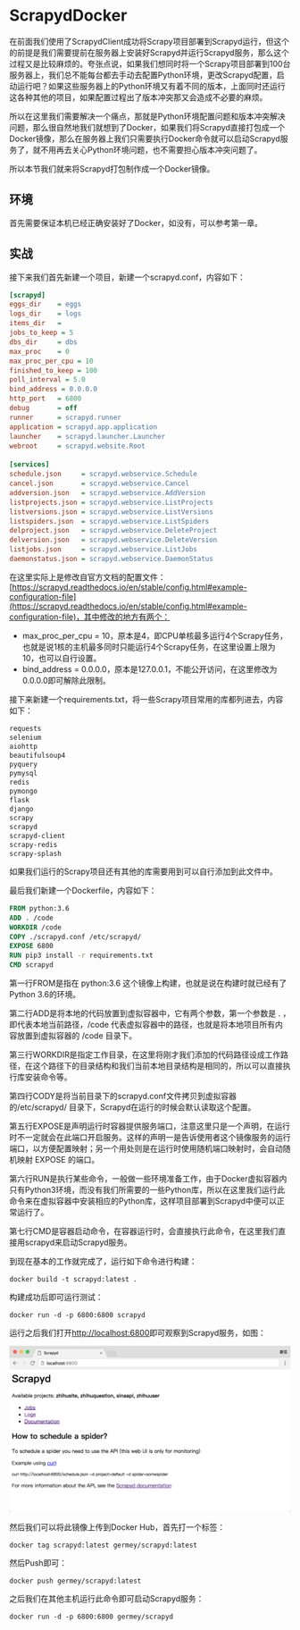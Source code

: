 # ScrapydDocker

在前面我们使用了ScrapydClient成功将Scrapy项目部署到Scrapyd运行，但这个的前提是我们需要提前在服务器上安装好Scrapyd并运行Scrapyd服务，那么这个过程又是比较麻烦的。夸张点说，如果我们想同时将一个Scrapy项目部署到100台服务器上，我们总不能每台都去手动去配置Python环境，更改Scrapyd配置，启动运行吧？如果这些服务器上的Python环境又有着不同的版本，上面同时还运行这各种其他的项目，如果配置过程出了版本冲突那又会造成不必要的麻烦。

所以在这里我们需要解决一个痛点，那就是Python环境配置问题和版本冲突解决问题，那么很自然地我们就想到了Docker，如果我们将Scrapyd直接打包成一个Docker镜像，那么在服务器上我们只需要执行Docker命令就可以启动Scrapyd服务了，就不用再去关心Python环境问题，也不需要担心版本冲突问题了。

所以本节我们就来将Scrapyd打包制作成一个Docker镜像。

## 环境

首先需要保证本机已经正确安装好了Docker，如没有，可以参考第一章。

## 实战

接下来我们首先新建一个项目，新建一个scrapyd.conf，内容如下：

```ini
[scrapyd]
eggs_dir    = eggs
logs_dir    = logs
items_dir   =
jobs_to_keep = 5
dbs_dir     = dbs
max_proc    = 0
max_proc_per_cpu = 10
finished_to_keep = 100
poll_interval = 5.0
bind_address = 0.0.0.0
http_port   = 6800
debug       = off
runner      = scrapyd.runner
application = scrapyd.app.application
launcher    = scrapyd.launcher.Launcher
webroot     = scrapyd.website.Root

[services]
schedule.json     = scrapyd.webservice.Schedule
cancel.json       = scrapyd.webservice.Cancel
addversion.json   = scrapyd.webservice.AddVersion
listprojects.json = scrapyd.webservice.ListProjects
listversions.json = scrapyd.webservice.ListVersions
listspiders.json  = scrapyd.webservice.ListSpiders
delproject.json   = scrapyd.webservice.DeleteProject
delversion.json   = scrapyd.webservice.DeleteVersion
listjobs.json     = scrapyd.webservice.ListJobs
daemonstatus.json = scrapyd.webservice.DaemonStatus
```

在这里实际上是修改自官方文档的配置文件：[https://scrapyd.readthedocs.io/en/stable/config.html#example-configuration-file](https://scrapyd.readthedocs.io/en/stable/config.html#example-configuration-file)，其中修改的地方有两个：
* max_proc_per_cpu = 10，原本是4，即CPU单核最多运行4个Scrapy任务，也就是说1核的主机最多同时只能运行4个Scrapy任务，在这里设置上限为10，也可以自行设置。
* bind_address = 0.0.0.0，原本是127.0.0.1，不能公开访问，在这里修改为0.0.0.0即可解除此限制。

接下来新建一个requirements.txt，将一些Scrapy项目常用的库都列进去，内容如下：

```
requests
selenium
aiohttp
beautifulsoup4
pyquery
pymysql
redis
pymongo
flask
django
scrapy
scrapyd
scrapyd-client
scrapy-redis
scrapy-splash
```

如果我们运行的Scrapy项目还有其他的库需要用到可以自行添加到此文件中。

最后我们新建一个Dockerfile，内容如下：

```Dockerfile
FROM python:3.6
ADD . /code
WORKDIR /code
COPY ./scrapyd.conf /etc/scrapyd/
EXPOSE 6800
RUN pip3 install -r requirements.txt
CMD scrapyd
```

第一行FROM是指在 python:3.6 这个镜像上构建，也就是说在构建时就已经有了Python 3.6的环境。

第二行ADD是将本地的代码放置到虚拟容器中，它有两个参数，第一个参数是 . ，即代表本地当前路径，/code 代表虚拟容器中的路径，也就是将本地项目所有内容放置到虚拟容器的 /code 目录下。

第三行WORKDIR是指定工作目录，在这里将刚才我们添加的代码路径设成工作路径，在这个路径下的目录结构和我们当前本地目录结构是相同的，所以可以直接执行库安装命令等。

第四行CODY是将当前目录下的scrapyd.conf文件拷贝到虚拟容器的/etc/scrapyd/ 目录下，Scrapyd在运行的时候会默认读取这个配置。

第五行EXPOSE是声明运行时容器提供服务端口，注意这里只是一个声明，在运行时不一定就会在此端口开启服务。这样的声明一是告诉使用者这个镜像服务的运行端口，以方便配置映射；另一个用处则是在运行时使用随机端口映射时，会自动随机映射 EXPOSE 的端口。

第六行RUN是执行某些命令，一般做一些环境准备工作，由于Docker虚拟容器内只有Python3环境，而没有我们所需要的一些Python库，所以在这里我们运行此命令来在虚拟容器中安装相应的Python库，这样项目部署到Scrapyd中便可以正常运行了。

第七行CMD是容器启动命令，在容器运行时，会直接执行此命令，在这里我们直接用scrapyd来启动Scrapyd服务。

到现在基本的工作就完成了，运行如下命令进行构建：

```
docker build -t scrapyd:latest .
```

构建成功后即可运行测试：

```
docker run -d -p 6800:6800 scrapyd
```

运行之后我们打开[http://localhost:6800](http://localhost:6800)即可观察到Scrapyd服务，如图：

![](./assets/2017-06-06-00-12-28.png)

然后我们可以将此镜像上传到Docker Hub，首先打一个标签：

```
docker tag scrapyd:latest germey/scrapyd:latest
```

然后Push即可：

```
docker push germey/scrapyd:latest
```

之后我们在其他主机运行此命令即可启动Scrapyd服务：

```
docker run -d -p 6800:6800 germey/scrapyd
```
